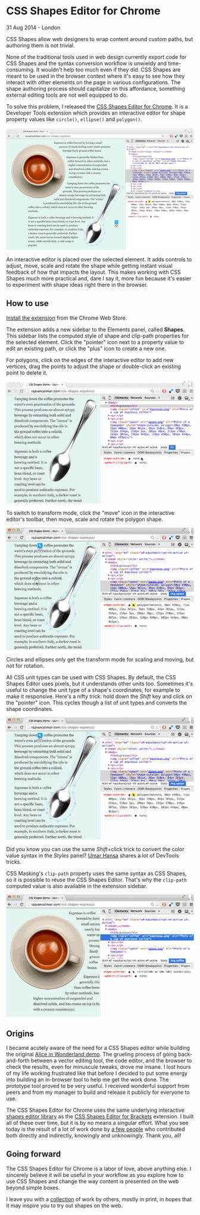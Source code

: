 # CSS Shapes Editor for Chrome

<p class="meta">
<time datetime="2012-08-31 00:00">31 Aug 2014</time> - London
</p>

CSS Shapes allow web designers to wrap content around custom paths, but authoring them is not trivial.

None of the traditional tools used in web design currently export code for CSS Shapes and the syntax conversion workflow is unwieldy and time-consuming. It wouldn't help too much even if they did. CSS Shapes are meant to be used in the browser context where it's easy to see how they interact with other elements on the page in various configurations. The shape authoring process should capitalize on this affordance, something external editing tools are not well equipped to do.

To solve this problem, I released the [CSS Shapes Editor for Chrome](https://chrome.google.com/webstore/detail/css-shapes-editor/nenndldnbcncjmeacmnondmkkfedmgmp). It is a Developer Tools extension which provides an interactive editor for shape property values like `circle()`, `ellipse()` and `polygon()`.

[![Screenshot of CSS Shapes Editor for Chrome](screenshot.jpg)](https://chrome.google.com/webstore/detail/css-shapes-editor/nenndldnbcncjmeacmnondmkkfedmgmp)

An interactive editor is placed over the selected element. It adds controls to adjust, move, scale and rotate the shape while getting instant visual feedback of how that impacts the layout. This makes working with CSS Shapes much more practical and, dare I say it, more fun because it's easier to experiment with shape ideas right there in the browser.

## How to use

[Install the extension](https://chrome.google.com/webstore/detail/css-shapes-editor/nenndldnbcncjmeacmnondmkkfedmgmp) from the Chrome Web Store.

The extension adds a new sidebar to the Elements panel, called __Shapes__. This sidebar lists the computed style of shape and clip-path properties for the selected element. Click the "pointer" icon next to a property value to edit an existing path, or click the "plus" icon to create a new one.

For polygons, click on the edges of the interactive editor to add new vertices, drag the points to adjust the shape or double-click an existing point to delete it.

![Editing a polygon shape](edit.gif)

To switch to transform mode, click the "move" icon in the interactive editor's toolbar, then move, scale and rotate the polygon shape.

![Transforming a polygon shape](transform.gif)

Circles and ellipses only get the transform mode for scaling and moving, but not for rotation.

All CSS unit types can be used with CSS Shapes. By default, the CSS Shapes Editor uses pixels, but it understands other units too. Sometimes it's useful to change the unit type of a shape's coordinates, for example to make it responsive. Here's a nifty trick: hold down the _Shift_ key and click on the "pointer" icon. This cycles though a list of unit types and converts the shape coordinates.

![Converting units of a polygon shape](convert.gif)

Did you know you can use the same _Shift_+click trick to convert the color value syntax in the _Styles_ panel? [Umar Hansa](https://twitter.com/umaar) shares a lot of DevTools tricks.

CSS Masking's `clip-path` property uses the same syntax as CSS Shapes, so it is possible to reuse the CSS Shapes Editor. That's why the `clip-path` computed value is also available in the extension sidebar.

![Clipping using a circle shape](clip.gif)

## Origins

I became acutely aware of the need for a CSS Shapes editor while building the original [Alice in Wonderland demo](https://www.youtube.com/watch?v=VON2shFlsKU). The grueling process of going back-and-forth between a vector editing tool, the code editor, and the browser to check the results, even for minuscule tweaks, drove me insane. I lost hours of my life working frustrated like that before I decided to put some energy into building an in-browser tool to help me get the work done. The prototype tool proved to be very useful. I received wonderful support from peers and from my manager to build and release it publicly for everyone to use.

The CSS Shapes Editor for Chrome uses the same underlying interactive [shapes editor library](https://github.com/adobe-webplatform/css-shapes-editor) as the [CSS Shapes Editor for Brackets](http://blog.brackets.io/2014/04/17/css-shapes-editor/) extension. I built all of these over time, but it is by no means a singular effort. What you see today is the result of a lot of work done by [a few people](https://github.com/adobe-webplatform/css-shapes-editor#thanks) who contributed both directly and indirectly, knowingly and unknowingly. Thank you, all!

## Going forward

The CSS Shapes Editor for Chrome is a labor of love, above anything else. I sincerely  believe it will be useful in your workflow as you explore how to use CSS Shapes and change the way content is presented on the web beyond simple boxes.

I leave you with a [collection](http://www.behance.net/collection/25035325/Shapes) of work by others, mostly in print, in hopes that it may inspire you to try out shapes on the web.
